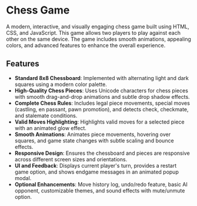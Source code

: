 # Chess Game

A modern, interactive, and visually engaging chess game built using HTML, CSS, and JavaScript. This game allows two players to play against each other on the same device. The game includes smooth animations, appealing colors, and advanced features to enhance the overall experience.

## Features

- **Standard 8x8 Chessboard**: Implemented with alternating light and dark squares using a modern color palette.
- **High-Quality Chess Pieces**: Uses Unicode characters for chess pieces with smooth drag-and-drop animations and subtle drop shadow effects.
- **Complete Chess Rules**: Includes legal piece movements, special moves (castling, en passant, pawn promotion), and detects check, checkmate, and stalemate conditions.
- **Valid Moves Highlighting**: Highlights valid moves for a selected piece with an animated glow effect.
- **Smooth Animations**: Animates piece movements, hovering over squares, and game state changes with subtle scaling and bounce effects.
- **Responsive Design**: Ensures the chessboard and pieces are responsive across different screen sizes and orientations.
- **UI and Feedback**: Displays current player's turn, provides a restart game option, and shows endgame messages in an animated popup modal.
- **Optional Enhancements**: Move history log, undo/redo feature, basic AI opponent, customizable themes, and sound effects with mute/unmute option.




